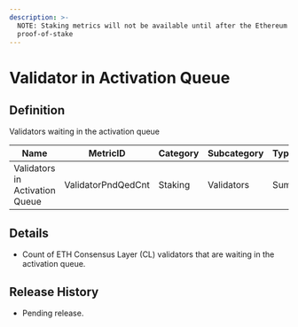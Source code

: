 ```yaml
---
description: >-
  NOTE: Staking metrics will not be available until after the Ethereum Merge to
  proof-of-stake
---
```


# Validator in Activation Queue

## Definition

Validators waiting in the activation queue

| Name                           | MetricID           | Category | Subcategory | Type | Unit       | Interval |
| ------------------------------ | ------------------ | -------- | ----------- | ---- | ---------- | -------- |
| Validators in Activation Queue | ValidatorPndQedCnt | Staking  | Validators  | Sum  | Validators | 1 day    |

## Details

* Count of ETH Consensus Layer (CL) validators that are waiting in the activation queue.

## Release History

* Pending release.
